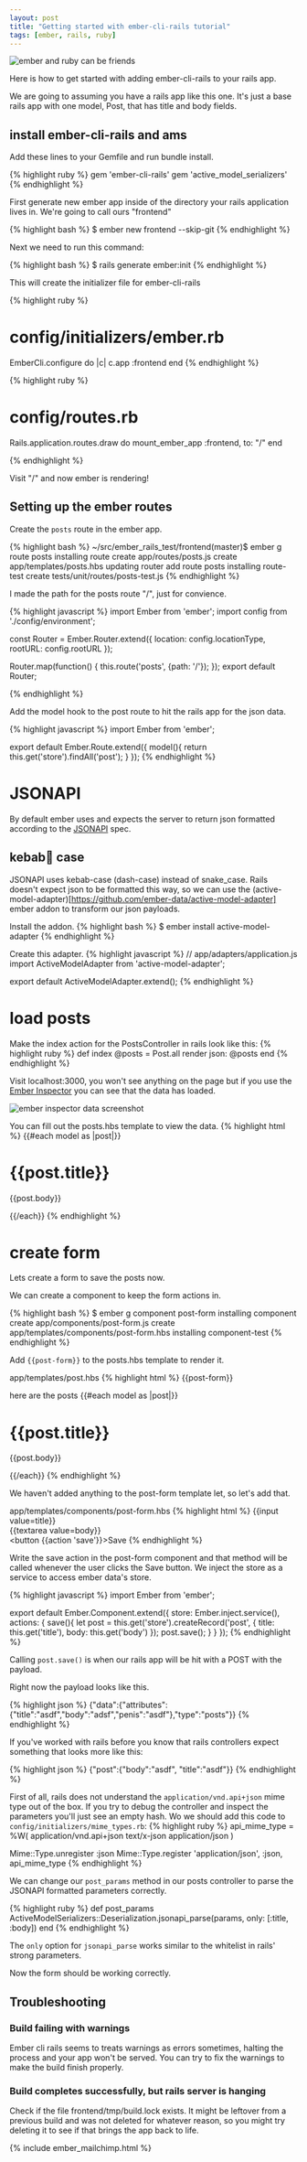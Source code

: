 ```yaml
---
layout: post
title: "Getting started with ember-cli-rails tutorial"
tags: [ember, rails, ruby]
---
```


![ember and ruby can be friends](/assets/images/ember_ruby.png)

Here is how to get started with adding ember-cli-rails to your rails app.

We are going to assuming you have a rails app like this one.
It's just a base rails app with one model, Post, that has title and body fields.

## install ember-cli-rails and ams

Add these lines to your Gemfile and run bundle install.

{% highlight ruby %}
gem 'ember-cli-rails'
gem 'active_model_serializers'
{% endhighlight %}

First generate new ember app inside of the directory your rails application
lives in. We're going to call ours "frontend"

{% highlight bash %}
$ ember new frontend --skip-git
{% endhighlight %}

Next we need to run this command:

{% highlight bash %}
$ rails generate ember:init
{% endhighlight %}

This will create the initializer file for ember-cli-rails

{% highlight ruby %}
# config/initializers/ember.rb

EmberCli.configure do |c|
  c.app :frontend
  end
{%  endhighlight %}

{% highlight ruby %}
# config/routes.rb

Rails.application.routes.draw do
  mount_ember_app :frontend, to: "/"
  end

{%  endhighlight %}

Visit  "/" and now ember is rendering!

## Setting up the ember routes

Create the `posts` route in the ember app.

{% highlight bash %}
 ~/src/ember_rails_test/frontend(master)$ ember g route posts
installing route
  create app/routes/posts.js
  create app/templates/posts.hbs
updating router
  add route posts
installing route-test
  create tests/unit/routes/posts-test.js
{% endhighlight %}

I made the path for the posts route "/", just for convience.

{% highlight javascript %}
import Ember from 'ember';
import config from './config/environment';

const Router = Ember.Router.extend({
  location: config.locationType,
  rootURL: config.rootURL
});

Router.map(function() {
  this.route('posts', {path: '/'});
});
export default Router;

{% endhighlight %}

Add the model hook to the post route to hit the rails app for the json data.

{% highlight javascript %}
import Ember from 'ember';

export default Ember.Route.extend({
  model(){
    return this.get('store').findAll('post');
  }
});
{% endhighlight %}

# JSONAPI

By default ember uses and expects the server to return json formatted according
to the [JSONAPI](http://jsonapi.org/) spec.

## kebab🍡 case
JSONAPI uses kebab-case (dash-case) instead of snake_case. Rails doesn't expect json to be
formatted this way, so we can use the (active-model-adapter)[https://github.com/ember-data/active-model-adapter] ember addon to transform our json payloads.

Install the addon.
{% highlight bash %}
$ ember install active-model-adapter
{% endhighlight %}

Create this adapter.
{% highlight javascript %}
// app/adapters/application.js
import ActiveModelAdapter from 'active-model-adapter';

export default ActiveModelAdapter.extend();
{% endhighlight %}

# load posts

Make the index action for the PostsController in rails look like this:
{% highlight ruby %}
  def index
    @posts = Post.all
    render json: @posts
  end
{% endhighlight %}

Visit localhost:3000, you won't see anything on the page but if you use the
[Ember
Inspector](https://chrome.google.com/webstore/detail/ember-inspector/bmdblncegkenkacieihfhpjfppoconhi?hl=en) you can see that the data has loaded.

![ember inspector data
screenshot](/assets/images/ember_inspector_data_screenshot.png)

You can fill out the posts.hbs template to view the data.
{% highlight html %}
{{#each model as |post|}}
  <h1>{{post.title}}</h1>
  <p>
    {{post.body}}
  </p>
{{/each}}
{% endhighlight %}

# create form

Lets create a form to save the posts now.

We can create a component to keep the form actions in.

{% highlight bash  %}
$ ember g component post-form
installing component
  create app/components/post-form.js
  create app/templates/components/post-form.hbs
installing component-test
{% endhighlight %}

Add `{{post-form}}` to the posts.hbs template to render it.

app/templates/post.hbs
{% highlight html %}
{{post-form}}

here are the posts
{{#each model as |post|}}
  <h1>{{post.title}}</h1>
  <p>
    {{post.body}}
  </p>
{{/each}}
{% endhighlight %}

We haven't added anything to the post-form template let, so let's add that.

app/templates/components/post-form.hbs
{% highlight html %}
{{input value=title}}
<br/>
{{textarea value=body}}
<br/>
<button {{action 'save'}}>Save</button>
{% endhighlight %}

Write the save action in the post-form component and that method will be  called
whenever the user clicks the Save button. We inject the store as a service to
access ember data's store.

{% highlight javascript %}
import Ember from 'ember';

export default Ember.Component.extend({
  store: Ember.inject.service(),
  actions: {
    save(){
      let post = this.get('store').createRecord('post', {
        title: this.get('title'),
        body: this.get('body')
      });
      post.save();
    }
  }
});
{% endhighlight %}

Calling `post.save()` is when our rails app will be hit with a POST with the payload.

Right now the payload looks like this.

{% highlight json %}
{"data":{"attributes":{"title":"asdf","body":"adsf","penis":"asdf"},"type":"posts"}}
{% endhighlight %}

If you've worked with rails before you know that rails controllers expect
something that looks more like this:

{% highlight json %}
{"post":{"body":"asdf", "title":"asdf"}}
{% endhighlight %}

First of all, rails does not understand the `application/vnd.api+json` mime type
out of the box. If you try to debug the controller and inspect the parameters
you'll just see an empty hash. Wo we should add this code to
`config/initializers/mime_types.rb`:
{% highlight ruby %}
api_mime_type = %W(
  application/vnd.api+json
  text/x-json
  application/json
)

Mime::Type.unregister :json
Mime::Type.register 'application/json', :json, api_mime_type
{% endhighlight %}

We can change our `post_params` method in our posts controller to parse the
JSONAPI formatted parameters correctly.

{% highlight ruby %}
    def post_params
      ActiveModelSerializers::Deserialization.jsonapi_parse(params, only: [:title, :body])
    end
{% endhighlight %}

The `only` option for `jsonapi_parse` works similar to the whitelist in rails'
strong parameters.

Now the form should be working correctly.

## Troubleshooting

### Build failing with warnings

Ember cli rails seems to treats warnings as errors sometimes, halting the
process and your app won't be served. You can try to fix the warnings to make
the build finish properly.

### Build completes successfully, but rails server is hanging

Check if the file frontend/tmp/build.lock exists. It might be leftover from a
previous build and was not deleted for whatever reason, so you might try
deleting it to see if that brings the app back to life.

{% include ember_mailchimp.html %}
